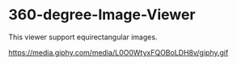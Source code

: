 # 360-degree-Image-Viewer

This viewer support equirectangular images.



https://media.giphy.com/media/L0O0WtyxFQOBoLDH8v/giphy.gif
